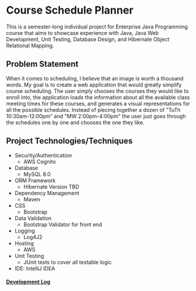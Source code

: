 # Course Schedule Planner

This is a semester-long individual project for Enterprise Java Programming course that aims to showcase experience with Java, Java Web Development, Unit Testing, Database Design, and Hibernate Object Relational Mapping.

## Problem Statement

When it comes to scheduling, I believe that an image is worth a thousand words. My goal is to create a web application that would greatly simplify course scheduling. The user simply chooses the courses they would like to enroll into, the application loads the information about all the available class meeting times for these courses, and generates a visual representations for all the possible schedules. Instead of piecing together a dozen of "TuTh 10:30am-12:00pm" and "MW 2:00pm-4:00pm" the user just goes through the schedules one by one and chooses the one they like.


## Project Technologies/Techniques 

* Security/Authentication
  * AWS Cognito
* Database
  * MySQL 8.0
* ORM Framework
  * Hibernate Version TBD
* Dependency Management
  * Maven
* CSS 
  * Bootstrap
* Data Validation
  * Bootstrap Validator for front end
* Logging
  * Log4J2
* Hosting
  * AWS
* Unit Testing
  * JUnit tests to cover all testable logic
* IDE: IntelliJ IDEA

#### [Development Log](DevLog.md)

